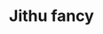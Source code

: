 ---
title: "Jithu fancy"
url: /thiruvananthapuram/jithu-fancy-aiswarya-bhavan-malayadi-vinobhanikethan-po/
shop: boutique
---